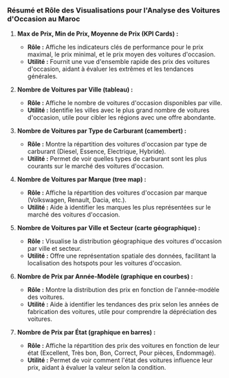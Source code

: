 ### Résumé et Rôle des Visualisations pour l'Analyse des Voitures d'Occasion au Maroc

1. **Max de Prix, Min de Prix, Moyenne de Prix (KPI Cards) :**
   - **Rôle :** Affiche les indicateurs clés de performance pour le prix maximal, le prix minimal, et le prix moyen des voitures d'occasion.
   - **Utilité :** Fournit une vue d'ensemble rapide des prix des voitures d'occasion, aidant à évaluer les extrêmes et les tendances générales.

2. **Nombre de Voitures par Ville (tableau) :**
   - **Rôle :** Affiche le nombre de voitures d'occasion disponibles par ville.
   - **Utilité :** Identifie les villes avec le plus grand nombre de voitures d'occasion, utile pour cibler les régions avec une offre abondante.

3. **Nombre de Voitures par Type de Carburant (camembert) :**
   - **Rôle :** Montre la répartition des voitures d'occasion par type de carburant (Diesel, Essence, Electrique, Hybride).
   - **Utilité :** Permet de voir quelles types de carburant sont les plus courants sur le marché des voitures d'occasion.

4. **Nombre de Voitures par Marque (tree map) :**
   - **Rôle :** Affiche la répartition des voitures d'occasion par marque (Volkswagen, Renault, Dacia, etc.).
   - **Utilité :** Aide à identifier les marques les plus représentées sur le marché des voitures d'occasion.

5. **Nombre de Voitures par Ville et Secteur (carte géographique) :**
   - **Rôle :** Visualise la distribution géographique des voitures d'occasion par ville et secteur.
   - **Utilité :** Offre une représentation spatiale des données, facilitant la localisation des hotspots pour les voitures d'occasion.

6. **Nombre de Prix par Année-Modèle (graphique en courbes) :**
   - **Rôle :** Montre la distribution des prix en fonction de l'année-modèle des voitures.
   - **Utilité :** Aide à identifier les tendances des prix selon les années de fabrication des voitures, utile pour comprendre la dépréciation des voitures.

7. **Nombre de Prix par État (graphique en barres) :**
   - **Rôle :** Affiche la répartition des prix des voitures en fonction de leur état (Excellent, Très bon, Bon, Correct, Pour pièces, Endommagé).
   - **Utilité :** Permet de voir comment l'état des voitures influence leur prix, aidant à évaluer la valeur selon la condition.

